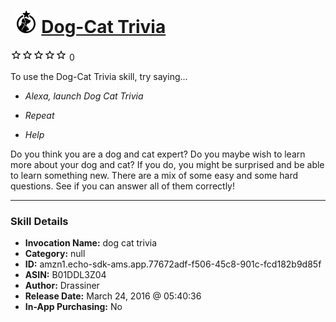 # &nbsp;<img src="skill_icon" alt="Dog-Cat Trivia icon" width="36"> [Dog-Cat Trivia](http://alexa.amazon.com/#skills/amzn1.echo-sdk-ams.app.77672adf-f506-45c8-901c-fcd182b9d85f)
![0 stars](../../images/ic_star_border_black_18dp_1x.png)![0 stars](../../images/ic_star_border_black_18dp_1x.png)![0 stars](../../images/ic_star_border_black_18dp_1x.png)![0 stars](../../images/ic_star_border_black_18dp_1x.png)![0 stars](../../images/ic_star_border_black_18dp_1x.png) 0

To use the Dog-Cat Trivia skill, try saying...

* *Alexa, launch Dog Cat Trivia*

* *Repeat*

* *Help*

Do you think you are a dog and cat expert? Do you maybe wish to learn more about your dog and cat? If you do, you might be surprised and be able to learn something new. There are a mix of some easy and some hard questions. See if you can answer all of them correctly!

***

### Skill Details

* **Invocation Name:** dog cat trivia
* **Category:** null
* **ID:** amzn1.echo-sdk-ams.app.77672adf-f506-45c8-901c-fcd182b9d85f
* **ASIN:** B01DDL3Z04
* **Author:** Drassiner
* **Release Date:** March 24, 2016 @ 05:40:36
* **In-App Purchasing:** No
